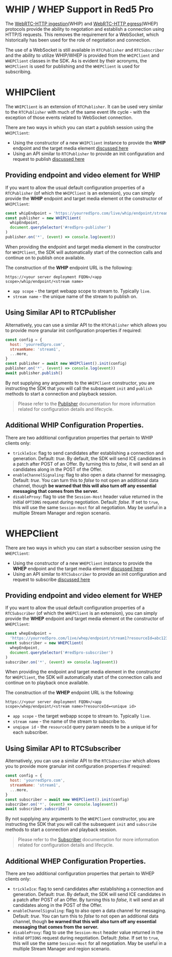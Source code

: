 # WHIP / WHEP Support in Red5 Pro

The [WebRTC-HTTP ingestion](https://www.ietf.org/archive/id/draft-ietf-wish-whip-01.html)(WHIP) and [WebRTC-HTTP egress](https://www.ietf.org/archive/id/draft-murillo-whep-00.html)(WHEP) protocols provide the ability to negotation and establish a connection using HTTP/S requests. This removes the requirement for a WebSocket, which historically has been used for the role of negotiation and connection.

The use of a WebSocket is still available in `RTCPublisher` and `RTCSubscriber` and the ability to utilize WHIP/WHEP is provided from the `WHIPClient` and `WHEPClient` classes in the SDK. As is evident by their acronyms, the `WHIPClient` is used for publishing and the `WHEPClient` is used for subscribing.

# WHIPClient

The `WHIPClient` is an extension of `RTCPublisher`. It can be used very similar to the `RTCPublisher` with much of the same event life cycle - with the exception of those events related to WebSocket connection.

There are two ways in which you can start a publish session using the `WHIPClient`:

- Using the constructor of a new `WHIPClient` instance to provide the **WHIP** endpoint and the target media element [discussed here](#providing-endpoint-and-video-element-for-whip)
- Using an API similar to `RTCPublisher` to provide an init configuration and request to publish [discussed here](#using-similar-api-to-rtcpublisher)

## Providing endpoint and video element for WHIP

If you want to allow the usual default configuration properties of a `RTCPublisher` (of which the `WHIPClient` is an extension), you can simply provide the **WHIP** endpoint and target media element ot the constructor of `WHIPClient`:

```js
const whipEndpoint = 'https://yourred5pro.com/live/whip/endpoint/stream1'
const publisher = new WHIPClient(
  whipEndpoint,
  document.querySelector('#red5pro-publisher')
)
publisher.on('*', (event) => console.log(event))
```

When providing the endpoint and target media element in the constructor for `WHIPClient`, the SDK will automatically start of the connection calls and continue on to publish once available.

The construction of the **WHIP** endpoint URL is the following:

```
https://<your server deployment FQDN>/<app scope>/whip/endpoint/<stream name>
```

- `app scope` - the target webapp scope to stream to. Typically `live`.
- `stream name` - the unique name of the stream to publish on.

## Using Similar API to RTCPublisher

Alternatively, you can use a similar API to the `RTCPublisher` which allows you to provide more granular init configuration properties if required:

```js
const config = {
  host: 'yourred5pro.com',
  streamName: 'stream1',
  ...more,
}
const publisher = await new WHIPClient().init(config)
publisher.on('*', (event) => console.log(event))
await publisher.publish()
```

By not supplying any arguments to the `WHIPClient` constructor, you are instructing the SDK that you will call the subsequent `init` and `publish` methods to start a connection and playback session.

> Please refer to the [Publisher](PUBLISHER_README.md) documentation for more information related for configuration details and lifecycle.

## Additional WHIP Configuration Properties.

There are two additional configuration properties that pertain to WHIP clients only:

- `trickleIce`: flag to send candidates after establishing a connection and generation. Default: _true_. By default, the SDK will send ICE candidates in a patch after POST of an Offer. By turning this to _false_, it will send an all candidates along in the POST of the Offer.
- `enableChannelSignaling`: flag to also open a data channel for messaging. Default: _true_. You can turn this to _false_ to not open an additional data channel, though **be warned that this will also turn off any essential messaging that comes from the server.**
- `disableProxy`: flag to use the `Session-Host` header value returned in the initial `OPTIONS` request during negotiation. Default: _false_. If set to `true`, this will use the same `Session-Host` for all negotiation. May be useful in a multiple Stream Manager and region scenario.

# WHEPClient

There are two ways in which you can start a subscriber session using the `WHEPClient`:

- Using the constructor of a new `WHEPClient` instance to provide the **WHEP** endpoint and the target media element [discussed here](#providing-endpoint-and-video-element-for-whep)
- Using an API similar to `RTCSubscriber` to provide an init configuration and request to subscribe [discussed here](#using-similar-api-to-rtcsubscriber)

## Providing endpoint and video element for WHEP

If you want to allow the usual default configuration properties of a `RTCSubscriber` (of which the `WHEPClient` is an extension), you can simply provide the **WHEP** endpoint and target media element ot the constructor of `WHEPClient`:

```js
const whepEndpoint =
  'https://yourred5pro.com/live/whep/endpoint/stream1?resourceId=abc123'
const subscriber = new WHEPClient(
  whepEndpoint,
  document.querySelector('#red5pro-subscriber')
)
subscriber.on('*', (event) => console.log(event))
```

When providing the endpoint and target media element in the constructor for `WHEPClient`, the SDK will automatically start of the connection calls and continue on to playback once available.

The construction of the **WHEP** endpoint URL is the following:

```
https://<your server deployment FQDN>/<app scope>/whep/endpoint/<stream name>?resourceId=<unique id>
```

- `app scope` - the target webapp scope to stream to. Typically `live`.
- `stream name` - the name of the stream to subscribe to.
- `unqique id` - the `resourceId` query param needs to be a unique id for each subscriber.

## Using Similar API to RTCSubscriber

Alternatively, you can use a similar API to the `RTCSubscriber` which allows you to provide more granular init configuration properties if required:

```js
const config = {
  host: 'yourred5pro.com',
  streamName: 'stream1',
  ...more,
}
const subscriber = await new WHEPClient().init(config)
subscriber.on('*', (event) => console.log(event))
await subscriber.subscribe()
```

By not supplying any arguments to the `WHEPClient` constructor, you are instructing the SDK that you will call the subsequent `init` and `subscribe` methods to start a connection and playback session.

> Please refer to the [Subscriber](SUBSCRIBER_README.md) documentation for more information related for configuration details and lifecycle.

## Additional WHEP Configuration Properties.

There are two additional configuration properties that pertain to WHEP clients only:

- `trickleIce`: flag to send candidates after establishing a connection and generation. Default: _true_. By default, the SDK will send ICE candidates in a patch after POST of an Offer. By turning this to _false_, it will send an all candidates along in the POST of the Offer.
- `enableChannelSignaling`: flag to also open a data channel for messaging. Default: _true_. You can turn this to _false_ to not open an additional data channel, though **be warned that this will also turn off any essential messaging that comes from the server.**
- `disableProxy`: flag to use the `Session-Host` header value returned in the initial `OPTIONS` request during negotiation. Default: _false_. If set to `true`, this will use the same `Session-Host` for all negotiation. May be useful in a multiple Stream Manager and region scenario.
